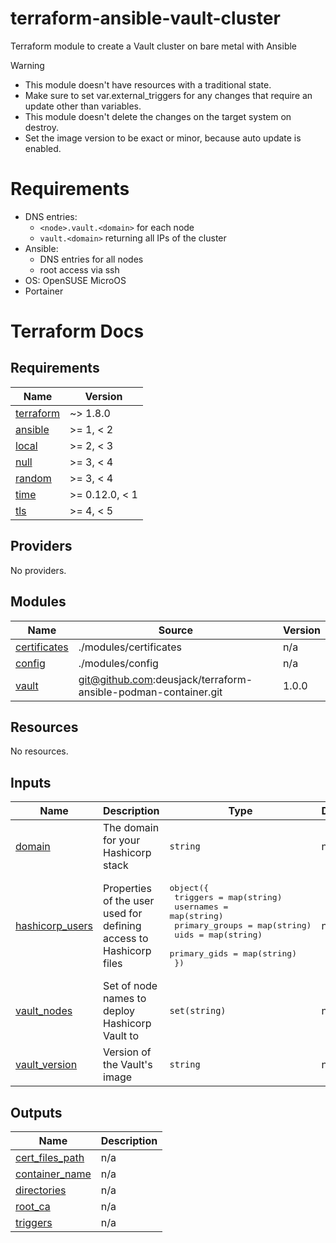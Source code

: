 # terraform-ansible-vault-cluster
Terraform module to create a Vault cluster on bare metal with Ansible

> [!Warning]
> * This module doesn't have resources with a traditional state.
> * Make sure to set var.external_triggers for any changes that require an update other than variables.
> * This module doesn't delete the changes on the target system on destroy.
> * Set the image version to be exact or minor, because auto update is enabled.

# Requirements

* DNS entries:
  * `<node>.vault.<domain>` for each node
  * `vault.<domain>` returning all IPs of the cluster
* Ansible:
  * DNS entries for all nodes
  * root access via ssh
* OS: OpenSUSE MicroOS
* Portainer

# Terraform Docs

<!-- BEGIN_TF_DOCS -->
## Requirements

| Name | Version |
|------|---------|
| <a name="requirement_terraform"></a> [terraform](#requirement\_terraform) | ~> 1.8.0 |
| <a name="requirement_ansible"></a> [ansible](#requirement\_ansible) | >= 1, < 2 |
| <a name="requirement_local"></a> [local](#requirement\_local) | >= 2, < 3 |
| <a name="requirement_null"></a> [null](#requirement\_null) | >= 3, < 4 |
| <a name="requirement_random"></a> [random](#requirement\_random) | >= 3, < 4 |
| <a name="requirement_time"></a> [time](#requirement\_time) | >= 0.12.0, < 1 |
| <a name="requirement_tls"></a> [tls](#requirement\_tls) | >= 4, < 5 |

## Providers

No providers.

## Modules

| Name | Source | Version |
|------|--------|---------|
| <a name="module_certificates"></a> [certificates](#module\_certificates) | ./modules/certificates | n/a |
| <a name="module_config"></a> [config](#module\_config) | ./modules/config | n/a |
| <a name="module_vault"></a> [vault](#module\_vault) | git@github.com:deusjack/terraform-ansible-podman-container.git | 1.0.0 |

## Resources

No resources.

## Inputs

| Name | Description | Type | Default | Required |
|------|-------------|------|---------|:--------:|
| <a name="input_domain"></a> [domain](#input\_domain) | The domain for your Hashicorp stack | `string` | n/a | yes |
| <a name="input_hashicorp_users"></a> [hashicorp\_users](#input\_hashicorp\_users) | Properties of the user used for defining access to Hashicorp files | <pre>object({<br>    triggers       = map(string)<br>    usernames      = map(string)<br>    primary_groups = map(string)<br>    uids           = map(string)<br>    primary_gids   = map(string)<br>  })</pre> | n/a | yes |
| <a name="input_vault_nodes"></a> [vault\_nodes](#input\_vault\_nodes) | Set of node names to deploy Hashicorp Vault to | `set(string)` | n/a | yes |
| <a name="input_vault_version"></a> [vault\_version](#input\_vault\_version) | Version of the Vault's image | `string` | n/a | yes |

## Outputs

| Name | Description |
|------|-------------|
| <a name="output_cert_files_path"></a> [cert\_files\_path](#output\_cert\_files\_path) | n/a |
| <a name="output_container_name"></a> [container\_name](#output\_container\_name) | n/a |
| <a name="output_directories"></a> [directories](#output\_directories) | n/a |
| <a name="output_root_ca"></a> [root\_ca](#output\_root\_ca) | n/a |
| <a name="output_triggers"></a> [triggers](#output\_triggers) | n/a |
<!-- END_TF_DOCS -->

